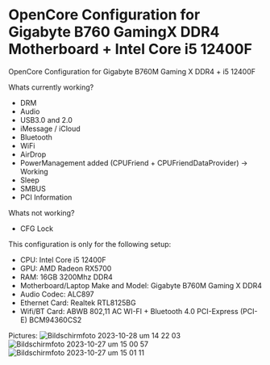 # OpenCore Configuration for Gigabyte B760 GamingX DDR4 Motherboard + Intel Core i5 12400F
OpenCore Configuration for Gigabyte B760M Gaming X DDR4 + i5 12400F

Whats currently working?
- DRM
- Audio
- USB3.0 and 2.0
- iMessage / iCloud
- Bluetooth
- WiFi
- AirDrop
- PowerManagement added (CPUFriend + CPUFriendDataProvider) -> Working
- Sleep
- SMBUS
- PCI Information

Whats not working?
- CFG Lock

This configuration is only for the following setup:

- CPU: Intel Core i5 12400F
- GPU: AMD Radeon RX5700
- RAM: 16GB 3200Mhz DDR4
- Motherboard/Laptop Make and Model: Gigabyte B760M Gaming X DDR4
- Audio Codec: ALC897
- Ethernet Card: Realtek RTL8125BG
- Wifi/BT Card: ABWB 802,11 AC WI-FI + Bluetooth 4.0 PCI-Express (PCI-E) BCM94360CS2

Pictures:
![Bildschirmfoto 2023-10-28 um 14 22 03](https://github.com/anullpointerexception/B760_GamingX_i5_12400F_OpenCore_Config/assets/80070874/29d2ce22-c001-4bda-bef1-c1abf863b96f)
![Bildschirmfoto 2023-10-27 um 15 00 57](https://github.com/anullpointerexception/B760_GamingX_i5_12400F_OpenCore_Config/assets/80070874/518c526f-22d4-4505-b9e5-83c758cdcc13)
![Bildschirmfoto 2023-10-27 um 15 01 11](https://github.com/anullpointerexception/B760_GamingX_i5_12400F_OpenCore_Config/assets/80070874/e8d320bc-6fcb-4316-bdc1-2e34550c03e0)
